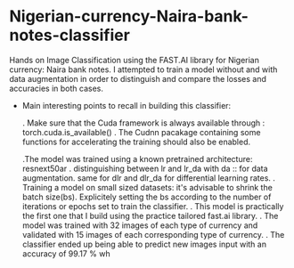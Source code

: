 # Nigerian-currency-Naira-bank-notes-classifier
Hands on Image Classification using the FAST.AI  library for Nigerian currency: Naira bank notes.
I attempted to train a model without and with data augmentation in order to distinguish and compare the losses and accuracies in both cases.

* Main interesting points to recall in building this classifier:

     . Make sure that the Cuda framework is always available through : torch.cuda.is_available()
     . The Cudnn pacakage containing some functions for accelerating the training should also be enabled.
     
     .The model was trained using a known pretrained architecture: resnext50ar
     . distinguishing between lr and lr_da with da :: for data augmentation. same for dlr and dlr_da for differential learning rates.
     . Training a model on small sized datasets: it's advisable to shrink the batch size(bs). Explicitely setting the bs according to the number of iterations or epochs set to train the classifier.
     . This model is practically the first one that I build using the practice tailored fast.ai library.
     . The model was trained with 32 images of each type of currency and validated with 15 images of each corresponding type of currency.
     . The classifier ended up being able to predict new images input with an accuracy of 99.17 % wh
     
     
  
